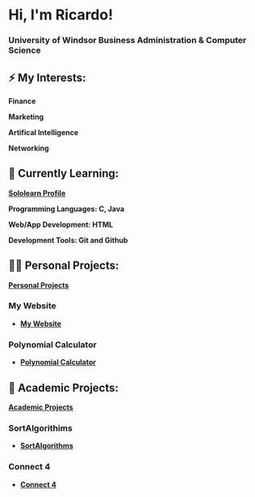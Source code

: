<h1>Hi, I'm Ricardo! </h1> 
<h3> University of Windsor Business Administration & Computer Science </h3> 

<h2>⚡ My Interests:</h2>

  <b> Finance </b>

  <b> Marketing </b>

  <b> Artifical Intelligence </b>
  
  <b> Networking </b>


<h2>🌱 Currently Learning:</h2>

**[Sololearn Profile](https://www.sololearn.com/profile/27933381)**

  <b> Programming Languages: C, Java </b>

  <b> Web/App Development: HTML </b>
  
  <b> Development Tools: Git and Github


<h2>👨‍💻 Personal Projects:</h2>

  **[Personal Projects](https://github.com/submit507/Personal-Projects)**
  
  <h3> My Website</h3>
  
  - [My Website](https://github.com/submit507/Website)
  
  <h3> Polynomial Calculator</h3>
  
  - [Polynomial Calculator](https://github.com/submit507/Polynomial-Calculator)
  
<h2> 🏫 Academic Projects: </h2>

**[Academic Projects](https://github.com/submit507/Academic-Projects)**

  <h3> SortAlgorithims </h3>
  
  - [SortAlgorithms](https://github.com/submit507/SortAlgorithms)
  
  <h3> Connect 4 </h3>
  
  - [Connect 4](https://github.com/submit507/Connect-4)
